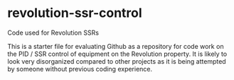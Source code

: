 # revolution-ssr-control
Code used for Revolution SSRs

This is a starter file for evaluating Github as a repository for code work on the PID / SSR control of equipment on the Revolution property. It is likely to look very disorganized compared to other projects as it is being attempted by someone without previous coding experience. 
